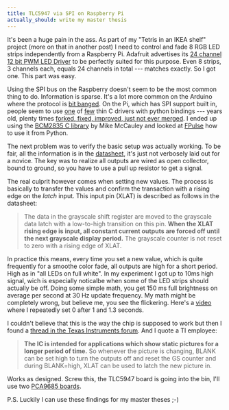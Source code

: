 ```yaml
---
title: TLC5947 via SPI on Raspberry Pi
actually_should: write my master thesis
---
```


It's been a huge pain in the ass. As part of my "Tetris in an IKEA shelf" project (more on that in another post) I need to control and fade 8 RGB LED strips independently from a Raspberry Pi. Adafruit advertises its [24 channel 12 bit PWM LED Driver](https://www.modmypi.com/adafruit-24-channel-12-bit-pwm-led-driver) to be perfectly suited for this purpose. Even 8 strips, 3 channels each, equals 24 channels in total --- matches exactly. So I got one. This part was easy.

Using the SPI bus on the Raspberry doesn't seem to be the most common thing to do. Information is sparse. It's a lot more common on the Arduino where the protocol is [bit banged](http://en.wikipedia.org/wiki/Bit_banging). On the Pi, which has SPI support built in, people seem to use [one](https://github.com/lthiery/SPI-Py) of [few](https://github.com/doceme/py-spidev/) thin C drivers with python bindings --- years old, plenty times [forked, fixed, improved, just not ever merged](https://github.com/doceme/py-spidev/network). I ended up using the [BCM2835 C library](http://www.airspayce.com/mikem/bcm2835/) by Mike McCauley and looked at [FPulse](https://github.com/wrobell/fpulse/blob/master/fpulse/driver/tlc5947.py) how to use it from Python.

The next problem was to verify the basic setup was actually working. To be fair, all the information is in the [datasheet](http://www.ti.com/lit/ds/symlink/tlc5947.pdf), it's just not verbosely laid out for a novice. The key was to realize all outputs are wired as open collector, bound to ground, so you have to use a pull up resistor to get a signal.

The real culprit however comes when setting new values. The process is basically to transfer the values and confirm the transaction with a rising edge on the _latch_ input. This input pin (XLAT) is described as follows in the datasheet:

> The data in the grayscale shift register are moved to the grayscale data latch with a low-to-high transition on this pin. **When the XLAT rising edge is input, all constant current outputs are forced off until the next grayscale display period.** The grayscale counter is not reset to zero with a rising edge of XLAT.

In practice this means, every time you set a new value, which is quite frequently for a smoothe color fade, all outputs are high for a short period. High as in "all LEDs on full white". In my experiment I got up to 10ms high signal, wich is especially noticalbe when some of the LED strips should actually be off. Doing some simple math, you get 150 ms full brightness on average per second at 30 Hz update frequency. My math might be completely wrong, but believe me, you see the flickering. Here's a [video](/media/videos/tlc5947.mp4) where I repeatedly set 0 after 1 and 1.3 seconds.

I couldn't believe that this is the way the chip is supposed to work but then I found a [thread in the Texas Instruments forum](http://e2e.ti.com/support/power_management/led_driver/f/192/t/120587.aspx). And I quote a TI employee:

> **The IC is intended for applications which show static pictures for a longer period of time.** So whenever the picture is changing, BLANK can be set high to turn the outputs off and reset the GS counter and during BLANK=high, XLAT can be used to latch the new picture in.

Works as designed. Screw this, the TLC5947 board is going into the bin, I'll use two [PCA9685 boards](https://www.modmypi.com/adafruit-16-channel-12-bit-pwm-servo-driver).

P.S. Luckily I can use these findings for my master theses ;-)
